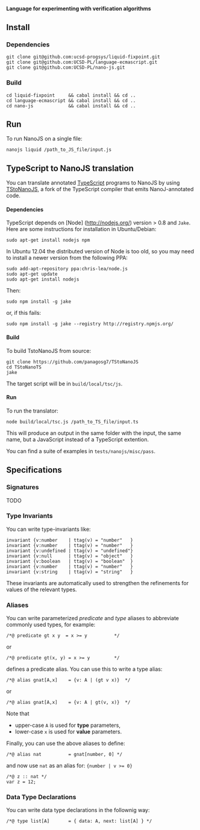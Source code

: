 #### Language for experimenting with verification algorithms

## Install

### Dependencies

    git clone git@github.com:ucsd-progsys/liquid-fixpoint.git 
    git clone git@github.com:UCSD-PL/language-ecmascript.git
    git clone git@github.com:UCSD-PL/nano-js.git

### Build

    cd liquid-fixpoint     && cabal install && cd ..
    cd language-ecmascript && cabal install && cd ..
    cd nano-js             && cabal install && cd ..


## Run

To run NanoJS on a single file:

    nanojs liquid /path_to_JS_file/input.js


## TypeScript to NanoJS translation

You can translate annotated [TypeScript](http://www.typescriptlang.org/)
programs to NanoJS by using
[TStoNanoJS](https://github.com/panagosg7/TStoNanoJS), a fork of the
TypeScript compiler that emits NanoJ-annotated code.

#### Dependencies

TypeScript depends on [Node] (http://nodejs.org/) version > 0.8 and `Jake`. 
Here are some instructions for installation in Ubuntu/Debian:

    sudo apt-get install nodejs npm

In Ubuntu 12.04 the distributed version of Node is too old, so you may need to
install a newer version from the following PPA:

    sudo add-apt-repository ppa:chris-lea/node.js
    sudo apt-get update
    sudo apt-get install nodejs

Then:

    sudo npm install -g jake

or, if this fails:

    sudo npm install -g jake --registry http://registry.npmjs.org/

#### Build

To build TstoNanoJS from source:

    git clone https://github.com/panagosg7/TStoNanoJS
    cd TStoNanoTS
    jake

The target script will be in `build/local/tsc/js`.


#### Run

To run the translator:

    node build/local/tsc.js /path_to_TS_file/input.ts

This will produce an output in the same folder with the input, the same name,
but a JavaScript instead of a TypeScript extention.

You can find a suite of examples in `tests/nanojs/misc/pass`.



## Specifications

### Signatures

TODO


### Type Invariants

You can write type-invariants like:

    invariant {v:number    | ttag(v) = "number"   }
    invariant {v:number    | ttag(v) = "number"   }
    invariant {v:undefined | ttag(v) = "undefined"}
    invariant {v:null      | ttag(v) = "object"   }
    invariant {v:boolean   | ttag(v) = "boolean"  }  
    invariant {v:number    | ttag(v) = "number"   } 
    invariant {v:string    | ttag(v) = "string"   } 

These invariants are automatically used to strengthen the refinements
for values of the relevant types.

### Aliases

You can write parameterized *predicate* and *type* aliases to abbreviate
commonly used types, for example:

    /*@ predicate gt x y  = x >= y          */

or
   
    /*@ predicate gt(x, y) = x >= y         */

defines a predicate alias. You can use this to write a type alias:

    /*@ alias gnat[A,x]    = {v: A | (gt v x)}  */

or 
    
    /*@ alias gnat[A,x]    = {v: A | gt(v, x)}  */

Note that 

* upper-case `A` is used for **type**  parameters,
* lower-case `x` is used for **value** parameters.

Finally, you can use the above aliases to define:

    /*@ alias nat          = gnat[number, 0] */

and now use `nat` as an alias for: `{number | v >= 0}`

    /*@ z :: nat */
    var z = 12;

### Data Type Declarations

You can write data type declarations in the follownig way:

    /*@ type list[A]       = { data: A, next: list[A] } */

